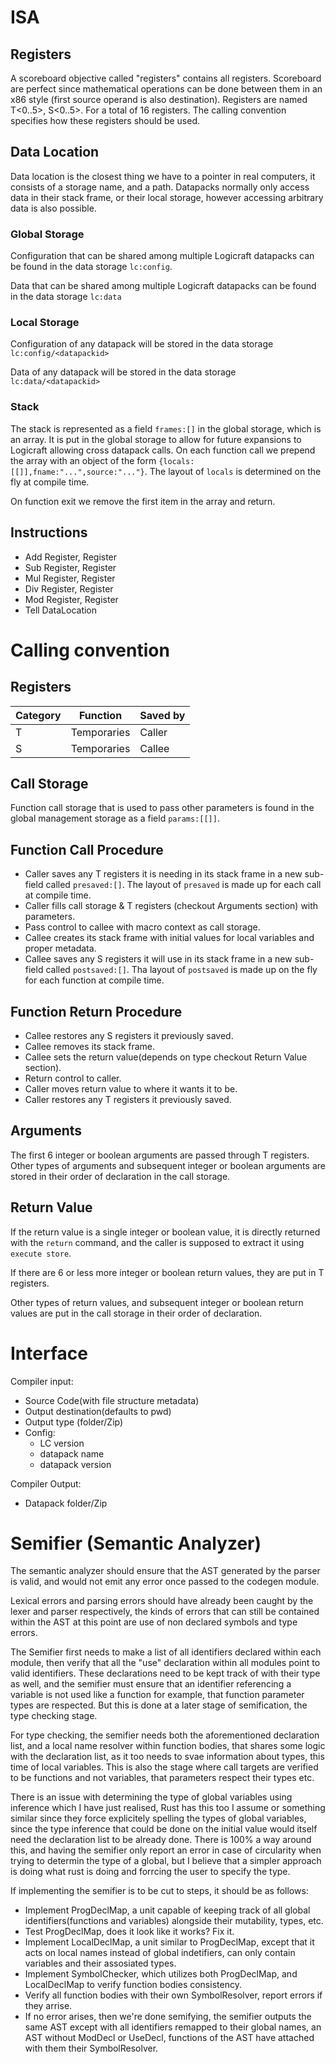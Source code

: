 # ISA
## Registers
A scoreboard objective called "registers" contains all registers. Scoreboard are perfect since
mathematical operations can be done between them in an x86 style (first source operand is also destination).
Registers are named T<0..5>, S<0..5>. For a total of 16 registers. The calling convention specifies how these registers should be used.

## Data Location
Data location is the closest thing we have to a pointer in real computers, it consists of a storage name, and a path.
Datapacks normally only access data in their stack frame, or their local storage, however accessing arbitrary data is
also possible.

### Global Storage
Configuration that can be shared among multiple Logicraft datapacks can be found in the data storage `lc:config`.

Data that can be shared among multiple Logicraft datapacks can be found in the data storage `lc:data`

### Local Storage
Configuration of any datapack will be stored in the data storage `lc:config/<datapackid>`

Data of any datapack will be stored in the data storage `lc:data/<datapackid>`

### Stack
The stack is represented as a field `frames:[]` in the global storage, which is an array.
It is put in the global storage to allow for future expansions to Logicraft allowing cross datapack calls.
On each function call we prepend the array with an object of the form `{locals:[[]],fname:"...",source:"..."}`.
The layout of `locals` is determined on the fly at compile time.

On function exit we remove the first item in the array and return.

## Instructions
- Add Register, Register
- Sub Register, Register
- Mul Register, Register
- Div Register, Register
- Mod Register, Register
- Tell DataLocation

# Calling convention
## Registers
| Category | Function    | Saved by |
| -------- | ----------- | -------- |
| T        | Temporaries | Caller   |
| S        | Temporaries | Callee   |

## Call Storage
Function call storage that is used to pass other parameters is found in the global management storage as a field `params:[[]]`.

## Function Call Procedure
- Caller saves any T registers it is needing in its stack frame in a new sub-field called `presaved:[]`. The layout of `presaved` is made up  for each call at compile time.
- Caller fills call storage & T registers (checkout Arguments section) with parameters.
- Pass control to callee with macro context as call storage.
- Callee creates its stack frame with initial values for local variables and proper metadata.
- Callee saves any S registers it will use in its stack frame in a new sub-field called `postsaved:[]`. Tha layout of `postsaved` is made up on the fly for each function at compile time.

## Function Return Procedure
- Callee restores any S registers it previously saved.
- Callee removes its stack frame.
- Callee sets the return value(depends on type checkout Return Value section).
- Return control to caller.
- Caller moves return value to where it wants it to be.
- Caller restores any T registers it previously saved.

## Arguments
The first 6 integer or boolean arguments are passed through T registers. Other types of arguments and subsequent integer or boolean arguments are
stored in their order of declaration in the call storage.

## Return Value
If the return value is a single integer or boolean value, it is directly returned with the `return` command, and the caller is supposed
to extract it using `execute store`.

If there are 6 or less more integer or boolean return values, they are put in T registers.

Other types of return values, and subsequent integer or boolean return values are put in the call storage in their order of declaration.

# Interface
Compiler input:
- Source Code(with file structure metadata)
- Output destination(defaults to pwd)
- Output type (folder/Zip)
- Config:
  - LC version
  - datapack name
  - datapack version

Compiler Output:
- Datapack folder/Zip

# Semifier (Semantic Analyzer)
The semantic analyzer should ensure that the AST generated by the parser is valid, and would not emit any
error once passed to the codegen module.

Lexical errors and parsing errors should have already been caught by the lexer and parser respectively,
the kinds of errors that can still be contained within the AST at this point are use of non declared symbols
and type errors.

The Semifier first needs to make a list of all identifiers declared within each module, then verify that all the "use"
declaration within all modules point to valid identifiers. These declarations need to be kept track of with their type
as well, and the semifier must ensure that an identifier referencing a variable is not used like a function for
example, that function parameter types are respected. But this is done at a later stage of semification, the type
checking stage.

For type checking, the semifier needs both the aforementioned declaration list, and a local name resolver within function
bodies, that shares some logic with the declaration list, as it too needs to svae information about types, this time of
local variables. This is also the stage where call targets are verified to be functions and not variables, that parameters respect
their types etc.

There is an issue with determining the type of global variables using inference which I have just realised, Rust has this too I assume
or something similar since they force explicitely spelling the types of global variables, since the type inference that could be done
on the initial value would itself need the declaration list to be already done. There is 100% a way around this, and having the
semifier only report an error in case of circularity when trying to determin the type of a global, but I believe that a simpler approach
is doing what rust is doing and forrcing the user to specify the type.

If implementing the semifier is to be cut to steps, it should be as follows:
- Implement ProgDeclMap, a unit capable of keeping track of all global identifiers(functions and variables) alongside their mutability,
types, etc.
- Test ProgDeclMap, does it look like it works? Fix it.
- Implement LocalDeclMap, a unit similar to ProgDeclMap, except that it acts on local names instead of global indetifiers, can only contain
variables and their assosiated types.
- Implement SymbolChecker, which utilizes both ProgDeclMap, and LocalDeclMap to verify function bodies consistency.
- Verify all function bodies with their own SymbolResolver, report errors if they arrise.
- If no error arises, then we're done semifying, the semifier outputs the same AST except with all identifiers remapped to their global names,
an AST without ModDecl or UseDecl, functions of the AST have attached with them their SymbolResolver.
